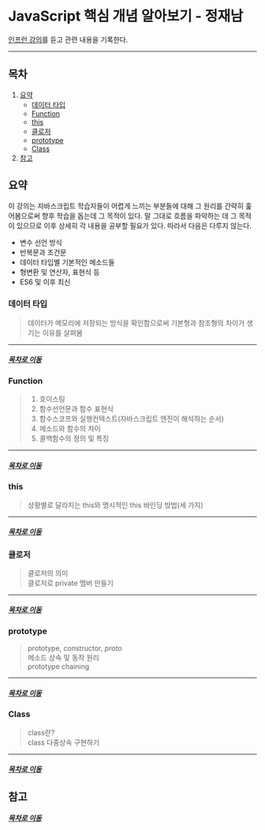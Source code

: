 JavaScript 핵심 개념 알아보기 - 정재남
=====
[인프런 강의](https://www.inflearn.com/course/%ED%95%B5%EC%8B%AC%EA%B0%9C%EB%85%90-javascript-flow#)를 듣고 관련 내용을 기록한다.
- - -
## 목차
1. [요약](#요약)
	* [데이터 타입](#데이터-타입)
	* [Function](#Function)
	* [this](#this)
	* [클로저](#클로저)
	* [prototype](#prototype)
	* [Class](#Class)
2. [참고](#참고)

## 요약

이 강의는 자바스크립트 학습자들이 어렵게 느끼는 부분들에 대해 그 원리를 간략히 훑어봄으로써 향후 학습을 돕는데 그 목적이 있다. 말 그대로 흐름을 파악하는 데 그 목적이 있으므로 이후 상세히 각 내용을 공부할 필요가 있다. 따라서 다음은 다루지 않는다.

* 변수 선언 방식
* 반복문과 조건문
* 데이터 타입별 기본적인 메소드들
* 형변환 및 연산자, 표현식 등
* ES6 및 이후 최신

### 데이터 타입
> 데이터가 메모리에 저장되는 방식을 확인함으로써 기본형과 참조형의 차이가 생기는 이유를 살펴봄
- - -


##### [목차로 이동](#목차)

### Function
> 1. 호이스팅  
> 2. 함수선언문과 함수 표현식  
> 3. 함수스코프와 실행컨텍스트(자바스크립트 엔진이 해석하는 순서)  
> 4. 메소드와 함수의 차이  
> 5. 콜백함수의 정의 및 특징
- - -



##### [목차로 이동](#목차)

### this
> 상황별로 달라지는 this와 명시적인 this 바인딩 방법(세 가지)
- - -



##### [목차로 이동](#목차)

### 클로저
> 클로저의 의미  
> 클로저로 private 멤버 만들기
- - -


##### [목차로 이동](#목차)

### prototype
> prototype, constructor, _proto_  
> 메소드 상속 및 동작 원리  
> prototype chaining
- - - 


##### [목차로 이동](#목차)

### Class
> class란?  
> class 다중상속 구현하기
- - -

##### [목차로 이동](#목차)

## 참고


##### [목차로 이동](#목차)